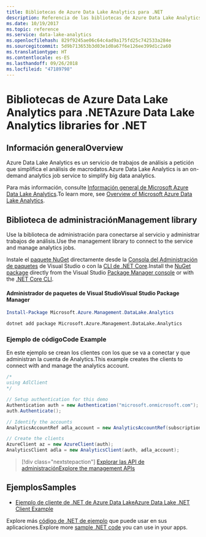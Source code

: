 ```yaml
---
title: Bibliotecas de Azure Data Lake Analytics para .NET
description: Referencia de las bibliotecas de Azure Data Lake Analytics para .NET
ms.date: 10/19/2017
ms.topic: reference
ms.service: data-lake-analytics
ms.openlocfilehash: 829f9245ae06c64c4ad9a175fd25c742533a284e
ms.sourcegitcommit: 5d9b713653b3d03e1d0a67f6e126ee399d1c2a60
ms.translationtype: HT
ms.contentlocale: es-ES
ms.lasthandoff: 09/26/2018
ms.locfileid: "47189798"
---
```

# <a name="azure-data-lake-analytics-libraries-for-net"></a><span data-ttu-id="aecaf-103">Bibliotecas de Azure Data Lake Analytics para .NET</span><span class="sxs-lookup"><span data-stu-id="aecaf-103">Azure Data Lake Analytics libraries for .NET</span></span>

## <a name="overview"></a><span data-ttu-id="aecaf-104">Información general</span><span class="sxs-lookup"><span data-stu-id="aecaf-104">Overview</span></span>

<span data-ttu-id="aecaf-105">Azure Data Lake Analytics es un servicio de trabajos de análisis a petición que simplifica el análisis de macrodatos.</span><span class="sxs-lookup"><span data-stu-id="aecaf-105">Azure Data Lake Analytics is an on-demand analytics job service to simplify big data analytics.</span></span>

<span data-ttu-id="aecaf-106">Para más información, consulte [Información general de Microsoft Azure Data Lake Analytics](/azure/data-lake-analytics/data-lake-analytics-overview).</span><span class="sxs-lookup"><span data-stu-id="aecaf-106">To learn more, see [Overview of Microsoft Azure Data Lake Analytics](/azure/data-lake-analytics/data-lake-analytics-overview).</span></span>

## <a name="management-library"></a><span data-ttu-id="aecaf-107">Biblioteca de administración</span><span class="sxs-lookup"><span data-stu-id="aecaf-107">Management library</span></span>

<span data-ttu-id="aecaf-108">Use la biblioteca de administración para conectarse al servicio y administrar trabajos de análisis.</span><span class="sxs-lookup"><span data-stu-id="aecaf-108">Use the management library to connect to the service and manage analytics jobs.</span></span>

<span data-ttu-id="aecaf-109">Instale el [paquete NuGet](https://www.nuget.org/packages/Microsoft.Azure.Management.DataLake.Analytics) directamente desde la [Consola del Administración de paquetes][PackageManager] de Visual Studio o con la [CLI de .NET Core][DotNetCLI].</span><span class="sxs-lookup"><span data-stu-id="aecaf-109">Install the [NuGet package](https://www.nuget.org/packages/Microsoft.Azure.Management.DataLake.Analytics) directly from the Visual Studio [Package Manager console][PackageManager] or with the [.NET Core CLI][DotNetCLI].</span></span>

#### <a name="visual-studio-package-manager"></a><span data-ttu-id="aecaf-110">Administrador de paquetes de Visual Studio</span><span class="sxs-lookup"><span data-stu-id="aecaf-110">Visual Studio Package Manager</span></span>

```powershell
Install-Package Microsoft.Azure.Management.DataLake.Analytics
```

```bash
dotnet add package Microsoft.Azure.Management.DataLake.Analytics
```

### <a name="code-example"></a><span data-ttu-id="aecaf-111">Ejemplo de código</span><span class="sxs-lookup"><span data-stu-id="aecaf-111">Code Example</span></span>

<span data-ttu-id="aecaf-112">En este ejemplo se crean los clientes con los que se va a conectar y que administran la cuenta de Analytics.</span><span class="sxs-lookup"><span data-stu-id="aecaf-112">This example creates the clients to connect with and manage the analytics account.</span></span>

```csharp
/*
using AdlClient 
*/

// Setup authentication for this demo
Authentication auth = new Authentication("microsoft.onmicrosoft.com"); // change this to YOUR tenant
auth.Authenticate();

// Identify the accounts
AnalyticsAccountRef adla_account = new AnalyticsAccountRef(subscriptionId, resourceGroup, userName);

// Create the clients
AzureClient az = new AzureClient(auth);
AnalyticsClient adla = new AnalyticsClient(auth, adla_account);
```

> [!div class="nextstepaction"]
> [<span data-ttu-id="aecaf-113">Explorar las API de administración</span><span class="sxs-lookup"><span data-stu-id="aecaf-113">Explore the management APIs</span></span>](/dotnet/api/overview/azure/datalakeanalytics/management)

## <a name="samples"></a><span data-ttu-id="aecaf-114">Ejemplos</span><span class="sxs-lookup"><span data-stu-id="aecaf-114">Samples</span></span>
* [<span data-ttu-id="aecaf-115">Ejemplo de cliente de .NET de Azure Data Lake</span><span class="sxs-lookup"><span data-stu-id="aecaf-115">Azure Data Lake .NET Client Example</span></span>](https://azure.microsoft.com/resources/samples/data-lake-dotnet-client/)

<span data-ttu-id="aecaf-116">Explore más [código de .NET de ejemplo](https://azure.microsoft.com/resources/samples/?platform=dotnet) que puede usar en sus aplicaciones.</span><span class="sxs-lookup"><span data-stu-id="aecaf-116">Explore more [sample .NET code](https://azure.microsoft.com/resources/samples/?platform=dotnet) you can use in your apps.</span></span>

[PackageManager]: https://docs.microsoft.com/nuget/tools/package-manager-console
[DotNetCLI]: https://docs.microsoft.com/dotnet/core/tools/dotnet-add-package
